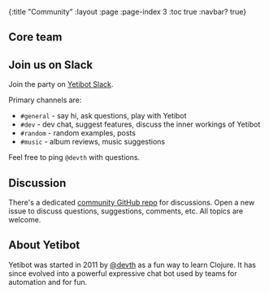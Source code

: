{:title "Community"
 :layout :page
 :page-index 3
 :toc true
 :navbar? true}

## Core team

<div class="core-team"></div>

## Join us on Slack

Join the party on [Yetibot Slack](https://slack.yetibot.com).

Primary channels are:

- `#general` - say hi, ask questions, play with Yetibot
- `#dev` - dev chat, suggest features, discuss the inner workings of Yetibot
- `#random` - random examples, posts
- `#music` - album reviews, music suggestions

Feel free to ping `@devth` with questions.

## Discussion

There's a dedicated [community GitHub repo](https://github.com/yetibot/community)
for discussions. Open a new issue to discuss questions, suggestions, comments,
etc. All topics are welcome.

## About Yetibot

Yetibot was started in 2011 by [@devth](https://github.com/devth) as a fun way
to learn Clojure. It has since evolved into a powerful expressive chat bot used
by teams for automation and for fun.
